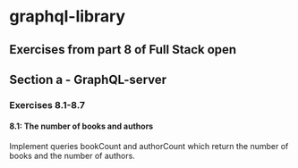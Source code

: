 # graphql-library

## Exercises from part 8 of Full Stack open
## Section a - GraphQL-server

### Exercises 8.1-8.7

#### 8.1: The number of books and authors
Implement queries bookCount and authorCount which return the number of books and the number of authors.
